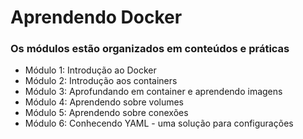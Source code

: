 # Aprendendo Docker

### Os módulos estão organizados em conteúdos e práticas
<ul>
  <li>Módulo 1: Introdução ao Docker</li>
  <li>Módulo 2: Introdução aos containers</li>
  <li>Módulo 3: Aprofundando em container e aprendendo imagens</li>
  <li>Módulo 4: Aprendendo sobre volumes</li>
  <li>Módulo 5: Aprendendo sobre conexões</li>
  <li>Módulo 6: Conhecendo YAML - uma solução para configurações</li>
</ul>
